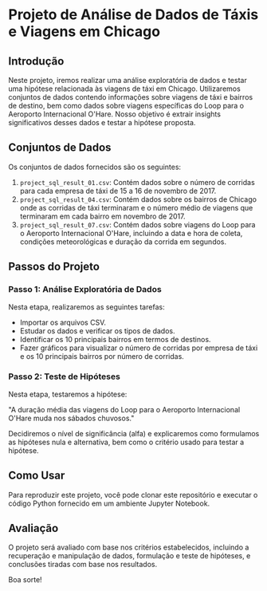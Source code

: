 # Projeto de Análise de Dados de Táxis e Viagens em Chicago

## Introdução
Neste projeto, iremos realizar uma análise exploratória de dados e testar uma hipótese relacionada às viagens de táxi em Chicago. Utilizaremos conjuntos de dados contendo informações sobre viagens de táxi e bairros de destino, bem como dados sobre viagens específicas do Loop para o Aeroporto Internacional O'Hare. Nosso objetivo é extrair insights significativos desses dados e testar a hipótese proposta.

## Conjuntos de Dados
Os conjuntos de dados fornecidos são os seguintes:

1. `project_sql_result_01.csv`: Contém dados sobre o número de corridas para cada empresa de táxi de 15 a 16 de novembro de 2017.
2. `project_sql_result_04.csv`: Contém dados sobre os bairros de Chicago onde as corridas de táxi terminaram e o número médio de viagens que terminaram em cada bairro em novembro de 2017.
3. `project_sql_result_07.csv`: Contém dados sobre viagens do Loop para o Aeroporto Internacional O'Hare, incluindo a data e hora de coleta, condições meteorológicas e duração da corrida em segundos.

## Passos do Projeto

### Passo 1: Análise Exploratória de Dados
Nesta etapa, realizaremos as seguintes tarefas:

- Importar os arquivos CSV.
- Estudar os dados e verificar os tipos de dados.
- Identificar os 10 principais bairros em termos de destinos.
- Fazer gráficos para visualizar o número de corridas por empresa de táxi e os 10 principais bairros por número de corridas.

### Passo 2: Teste de Hipóteses
Nesta etapa, testaremos a hipótese:

"A duração média das viagens do Loop para o Aeroporto Internacional O'Hare muda nos sábados chuvosos."

Decidiremos o nível de significância (alfa) e explicaremos como formulamos as hipóteses nula e alternativa, bem como o critério usado para testar a hipótese.

## Como Usar
Para reproduzir este projeto, você pode clonar este repositório e executar o código Python fornecido em um ambiente Jupyter Notebook.

## Avaliação
O projeto será avaliado com base nos critérios estabelecidos, incluindo a recuperação e manipulação de dados, formulação e teste de hipóteses, e conclusões tiradas com base nos resultados.

Boa sorte!

